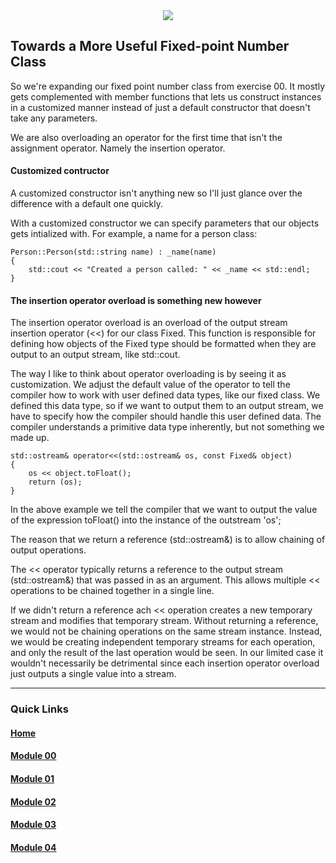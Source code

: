 <div align="center">
  <img src="https://i.imgur.com/9RRWFs4.png">
</div>

## Towards a More Useful Fixed-point Number Class
So we're expanding our fixed point number class from exercise 00. It mostly gets complemented with member functions that lets us construct instances in a customized manner instead of just a default constructor that doesn't take any parameters.

We are also overloading an operator for the first time that isn't the assignment operator. Namely the insertion operator.


#### Customized contructor
A customized constructor isn't anything new so I'll just glance over the difference with a default one quickly.

With a customized constructor we can specify parameters that our objects gets intialized with. For example, a name for a person class:

```
Person::Person(std::string name) : _name(name)
{
    std::cout << "Created a person called: " << _name << std::endl;
}
```

#### The insertion operator overload is something new however
The insertion operator overload is an overload of the output stream insertion operator (<<) for our class Fixed. This function is responsible for defining how objects of the Fixed type should be formatted when they are output to an output stream, like std::cout.  

The way I like to think about operator overloading is by seeing it as customization. We adjust the default value of the operator to tell the compiler how to work with user defined data types, like our fixed class.
We defined this data type, so if we want to output them to an output stream, we have to specify how the compiler should handle this user defined data. The compiler understands a primitive data type inherently, but not something we made up.

```
std::ostream& operator<<(std::ostream& os, const Fixed& object)
{
    os << object.toFloat();
    return (os);
}
```

In the above example we tell the compiler that we want to output the value of the expression toFloat() into the instance of the outstream 'os';  

The reason that we return a reference (std::ostream&) is to allow chaining of output operations.  

The << operator typically returns a reference to the output stream (std::ostream&) that was passed in as an argument. This allows multiple << operations to be chained together in a single line.  

If we didn't return a reference  ach << operation creates a new temporary stream and modifies that temporary stream. Without returning a reference, we would not be chaining operations on the same stream instance. Instead, we would be creating independent temporary streams for each operation, and only the result of the last operation would be seen. In our limited case it wouldn't necessarily be detrimental since each insertion operator overload just outputs a single value into a stream.


---
### Quick Links  

#### [Home](https://github.com/arommers/CPP_Modules)
#### [Module 00](https://github.com/arommers/CPP_Modules/tree/master/00)

#### [Module 01](https://github.com/arommers/CPP_Modules/tree/master/01)

#### [Module 02](https://github.com/arommers/CPP_Modules/tree/master/02)

#### [Module 03](https://github.com/arommers/CPP_Modules/tree/master/03)

#### [Module 04](https://github.com/arommers/CPP_Modules/tree/master/04)
